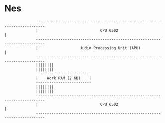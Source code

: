 # Nes

                  --------------------------------------------------------------------------        
                  |                            CPU 6502                                    |
                  --------------------------------------------------------------------------
                  |                   Audio Processing Unit (APU)                          |
                  --------------------------------------------------------------------------
                  ||||||||
                  ||||||||
                  -------------------------
                  |    Work RAM (2 KB)    |
                  -------------------------
                  ||||||||
                  ||||||||
                  --------------------------------------------------------------------------        
                  |                            CPU 6502                                    |
                  --------------------------------------------------------------------------
